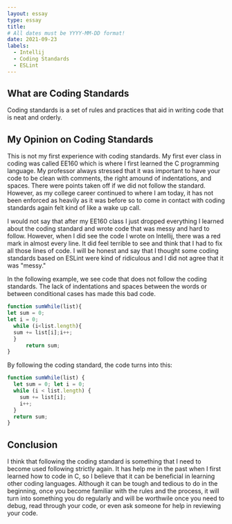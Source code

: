 ```yaml
---
layout: essay
type: essay
title: 
# All dates must be YYYY-MM-DD format!
date: 2021-09-23
labels:
  - Intellij
  - Coding Standards
  - ESLint
---
```


## What are Coding Standards

Coding standards is a set of rules and practices that aid in writing code that is neat and orderly.

## My Opinion on Coding Standards

This is not my first experience with coding standards. My first ever class in coding was called EE160 which is where I first learned the C programming language. My professor always stressed that it was important to have your code to be clean with comments, the right amound of indentations, and spaces. There were points taken off if we did not follow the standard. However, as my college career continued to where I am today, it has not been enforced as heavily as it was before so to come in contact with coding standards again felt kind of like a wake up call.

I would not say that after my EE160 class I just dropped everything I learned about the coding standard and wrote code that was messy and hard to follow. However, when I did see the code I wrote on Intellij, there was a red mark in almost every line. It did feel terrible to see and think that I had to fix all those lines of code. I will be honest and say that I thought some coding standards based on ESLint were kind of ridiculous and I did not agree that it was "messy."

In the following example, we see code that does not follow the coding standards. The lack of indentations and spaces between the words or between conditional cases has made this bad code.

```js
function sumWhile(list){
let sum = 0;
let i = 0;
  while (i<list.length){
  sum += list[i];i++;
  }
      return sum;
}
```
By following the coding standard, the code turns into this:
```js
function sumWhile(list) {
  let sum = 0; let i = 0;
  while (i < list.length) {
    sum += list[i];
    i++;
  }
  return sum;
}
```

## Conclusion

I think that following the coding standard is something that I need to become used following strictly again. It has help me in the past when I first learned how to code in C, so I believe that it can be beneficial in learning other coding languages. Although it can be tough and tedious to do in the beginning, once you become familiar with the rules and the process, it will turn into something you do regularly and will be worthwile once you need to debug, read through your code, or even ask someone for help in reviewing your code.
